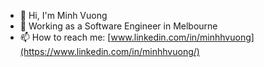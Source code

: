 - 👋 Hi, I'm Minh Vuong
- 🌱 Working as a Software Engineer in Melbourne
- 📫 How to reach me: [www.linkedin.com/in/minhhvuong](https://www.linkedin.com/in/minhhvuong/)
